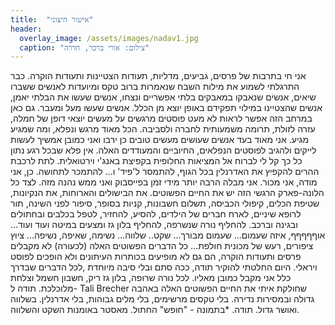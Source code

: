 ```yaml
---
title:  "אישור חיצוני"
header:
  overlay_image: /assets/images/nadav1.jpg
  caption: "צילום: אורי ברכר, חדרה"
---
```

<!--more-->

אני חי בתרבות של פרסים, גביעים, מדליות, תעודות הצטיינות ותעודות הוקרה. כבר התרגלתי לשמוע את מילות השבח שנאמרות ברוב טקס ומיועדות לאנשים ששברו שיאים, אנשים שנאבקו במאבקים בלתי אפשריים ונצחו, אנשים שעשו את הבלתי יאמן, אנשים שהצטיינו במילוי תפקידם באופן יוצא מן הכלל. אנשים שעשו מעל ומעבר.
גם כאן במרחב הזה אפשר לראות לא מעט פוסטים מרגשים על מעשים יוצאי דופן של חמלה, עזרה לזולת, תרומה משמעותית לחברה ולסביבה. הכל מאוד מרגש ונפלא, ומה שמגיע מגיע. אני מאוד בעד אנשים שעושים מעשים טובים כן ירבו ואני כמובן אמשיך לעשות לייקים ולהגיב לפוסטים הנפלאים, החיוביים והמעודדים האלה.
אין פלא שבכל רגע נתון כל כך קל לי לברוח אל המציאות החלופית בקפיצת באנג'י וירטואלית. לתת לרכבת ההרים להקפיץ את האדרנלין בכל הגוף, להתמסר ל'פיד' ו… להתמכר לתחושה. כן, אני מודה, אני מכור. אני מבלה הרבה יותר מידי זמן בפייסבוק ואני ממש נהנה מזה.
לצד כל הלונה-פארק הרגשי הזה יש את החיים הפשוטים. את הבישולים והארוחות, את הנקיונות, שטיפת הכלים, קיפולי הכביסה, תשלום חשבונות, קניות בסופר, סיפור לפני השינה, תור לרופא שיניים, לארח חברים של הילדים, להסיע, להחזיר, לטפל בכלבים ובחתולים ובגינה וברכב. להחליף נורה שנשרפה, להחליף בלון גז ומצעים במיטה ועוד ועוד… אוףףףףף, איזה שעמום…
שעמום מבורך... שקט.. שלווה... נשימה, שאיפה, נשיפה... ציוץ ציפורים, רעש של מכונית חולפת…
כל הדברים הפשוטים האלה (לכעורה) לא מקבלים פרסים ותעודות הוקרה, הם גם לא מופיעים בכותרות העיתונים ולא הופכים לפוסט ויראלי.
היום החלטתי להוקיר תודה, ככה סתם ובלי סיבה מיוחדת ,לכל הדברים שבדרך כלל אני מקבל כמובן מאליו. לכל נורה שרופה, בלון גז ריק, חשבון חשמל וצלחת מלוכלכת. תודה ל- Tali Brecher שחולקת איתי את החיים הפשוטים האלה באהבה גדולה ובמסירות נדירה.
בלי טקסים מרשימים, בלי מלים גבוהות, בלי אדרנלין.
בשלווה ואושר גדול.
תודה.
*בתמונה - "חופש" החתול. מאסטר באומנות השקט והשלווה.